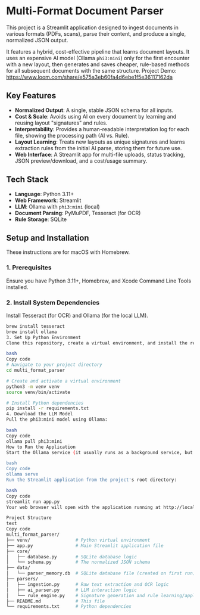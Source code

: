 # Multi-Format Document Parser

This project is a Streamlit application designed to ingest documents in various formats (PDFs, scans), parse their content, and produce a single, normalized JSON output.

It features a hybrid, cost-effective pipeline that learns document layouts. It uses an expensive AI model (Ollama `phi3:mini`) only for the first encounter with a new layout, then generates and saves cheaper, rule-based methods for all subsequent documents with the same structure.
Project Demo: https://www.loom.com/share/e575a3eb60fa4d6ebe1f5e36117162da

## Key Features

- **Normalized Output**: A single, stable JSON schema for all inputs.
- **Cost & Scale**: Avoids using AI on every document by learning and reusing layout "signatures" and rules.
- **Interpretability**: Provides a human-readable interpretation log for each file, showing the processing path (AI vs. Rule).
- **Layout Learning**: Treats new layouts as unique signatures and learns extraction rules from the initial AI parse, storing them for future use.
- **Web Interface**: A Streamlit app for multi-file uploads, status tracking, JSON preview/download, and a cost/usage summary.

## Tech Stack

- **Language**: Python 3.11+
- **Web Framework**: Streamlit
- **LLM**: Ollama with `phi3:mini` (local)
- **Document Parsing**: PyMuPDF, Tesseract (for OCR)
- **Rule Storage**: SQLite

## Setup and Installation

These instructions are for macOS with Homebrew.

### 1. Prerequisites

Ensure you have Python 3.11+, Homebrew, and Xcode Command Line Tools installed.

### 2. Install System Dependencies

Install Tesseract (for OCR) and Ollama (for the local LLM).

```bash
brew install tesseract
brew install ollama
3. Set Up Python Environment
Clone this repository, create a virtual environment, and install the required Python packages.

bash
Copy code
# Navigate to your project directory
cd multi_format_parser

# Create and activate a virtual environment
python3 -m venv venv
source venv/bin/activate

# Install Python dependencies
pip install -r requirements.txt
4. Download the LLM Model
Pull the phi3:mini model using Ollama:

bash
Copy code
ollama pull phi3:mini
How to Run the Application
Start the Ollama service (it usually runs as a background service, but you can ensure it's running in a separate terminal):

bash
Copy code
ollama serve
Run the Streamlit application from the project's root directory:

bash
Copy code
streamlit run app.py
Your web browser will open with the application running at http://localhost:8501.

Project Structure
text
Copy code
multi_format_parser/
├── venv/                 # Python virtual environment
├── app.py                # Main Streamlit application file
├── core/
│   ├── database.py       # SQLite database logic
│   └── schema.py         # The normalized JSON schema
├── data/
│   └── parser_memory.db  # SQLite database file (created on first run)
├── parsers/
│   ├── ingestion.py      # Raw text extraction and OCR logic
│   ├── ai_parser.py      # LLM interaction logic
│   └── rule_engine.py    # Signature generation and rule learning/application
├── README.md             # This file
└── requirements.txt      # Python dependencies
